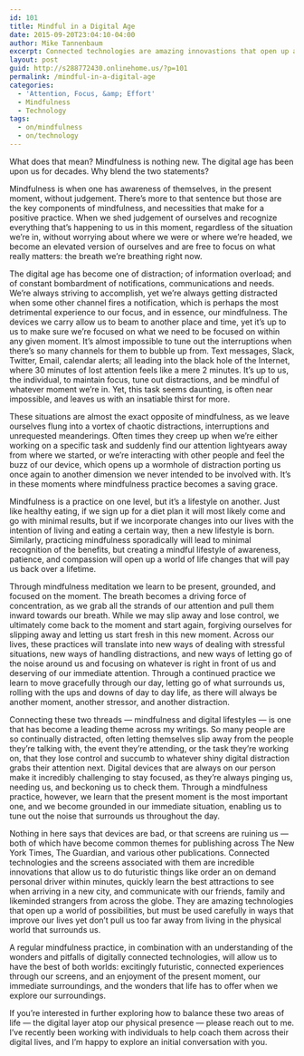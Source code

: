 ```yaml
---
id: 101
title: Mindful in a Digital Age
date: 2015-09-20T23:04:10-04:00
author: Mike Tannenbaum
excerpt: Connected technologies are amazing innovastions that open up a world of possibilities, but must be used carefully in ways that improve our lives yet don’t pull us too far away from living in the physical world that surrounds us.
layout: post
guid: http://s288772430.onlinehome.us/?p=101
permalink: /mindful-in-a-digital-age
categories:
  - 'Attention, Focus, &amp; Effort'
  - Mindfulness
  - Technology
tags:
  - on/mindfulness
  - on/technology
---
```

What does that mean? Mindfulness is nothing new. The digital age has been upon us for decades. Why blend the two statements?

Mindfulness is when one has awareness of themselves, in the present moment, without judgement. There’s more to that sentence but those are the key components of mindfulness, and necessities that make for a positive practice. When we shed judgement of ourselves and recognize everything that’s happening to us in this moment, regardless of the situation we’re in, without worrying about where we were or where we’re headed, we become an elevated version of ourselves and are free to focus on what really matters: the breath we’re breathing right now.

The digital age has become one of distraction; of information overload; and of constant bombardment of notifications, communications and needs. We’re always striving to accomplish, yet we’re always getting distracted when some other channel fires a notification, which is perhaps the most detrimental experience to our focus, and in essence, our mindfulness. The devices we carry allow us to beam to another place and time, yet it’s up to us to make sure we’re focused on what we need to be focused on within any given moment. It’s almost impossible to tune out the interruptions when there’s so many channels for them to bubble up from. Text messages, Slack, Twitter, Email, calendar alerts; all leading into the black hole of the Internet, where 30 minutes of lost attention feels like a mere 2 minutes. It’s up to us, the individual, to maintain focus, tune out distractions, and be mindful of whatever moment we’re in. Yet, this task seems daunting, is often near impossible, and leaves us with an insatiable thirst for more.

These situations are almost the exact opposite of mindfulness, as we leave ourselves flung into a vortex of chaotic distractions, interruptions and unrequested meanderings. Often times they creep up when we’re either working on a specific task and suddenly find our attention lightyears away from where we started, or we’re interacting with other people and feel the buzz of our device, which opens up a wormhole of distraction porting us once again to another dimension we never intended to be involved with. It’s in these moments where mindfulness practice becomes a saving grace.

Mindfulness is a practice on one level, but it’s a lifestyle on another. Just like healthy eating, if we sign up for a diet plan it will most likely come and go with minimal results, but if we incorporate changes into our lives with the intention of living and eating a certain way, then a new lifestyle is born. Similarly, practicing mindfulness sporadically will lead to minimal recognition of the benefits, but creating a mindful lifestyle of awareness, patience, and compassion will open up a world of life changes that will pay us back over a lifetime.

Through mindfulness meditation we learn to be present, grounded, and focused on the moment. The breath becomes a driving force of concentration, as we grab all the strands of our attention and pull them inward towards our breath. While we may slip away and lose control, we ultimately come back to the moment and start again, forgiving ourselves for slipping away and letting us start fresh in this new moment. Across our lives, these practices will translate into new ways of dealing with stressful situations, new ways of handling distractions, and new ways of letting go of the noise around us and focusing on whatever is right in front of us and deserving of our immediate attention. Through a continued practice we learn to move gracefully through our day, letting go of what surrounds us, rolling with the ups and downs of day to day life, as there will always be another moment, another stressor, and another distraction.

Connecting these two threads — mindfulness and digital lifestyles — is one that has become a leading theme across my writings. So many people are so continually distracted, often letting themselves slip away from the people they’re talking with, the event they’re attending, or the task they’re working on, that they lose control and succumb to whatever shiny digital distraction grabs their attention next. Digital devices that are always on our person make it incredibly challenging to stay focused, as they’re always pinging us, needing us, and beckoning us to check them. Through a mindfulness practice, however, we learn that the present moment is the most important one, and we become grounded in our immediate situation, enabling us to tune out the noise that surrounds us throughout the day.

Nothing in here says that devices are bad, or that screens are ruining us — both of which have become common themes for publishing across The New York Times, The Guardian, and various other publications. Connected technologies and the screens associated with them are incredible innovations that allow us to do futuristic things like order an on demand personal driver within minutes, quickly learn the best attractions to see when arriving in a new city, and communicate with our friends, family and likeminded strangers from across the globe. They are amazing technologies that open up a world of possibilities, but must be used carefully in ways that improve our lives yet don’t pull us too far away from living in the physical world that surrounds us.

A regular mindfulness practice, in combination with an understanding of the wonders and pitfalls of digitally connected technologies, will allow us to have the best of both worlds: excitingly futuristic, connected experiences through our screens, and an enjoyment of the present moment, our immediate surroundings, and the wonders that life has to offer when we explore our surroundings.

If you’re interested in further exploring how to balance these two areas of life — the digital layer atop our physical presence — please reach out to me. I’ve recently been working with individuals to help coach them across their digital lives, and I’m happy to explore an initial conversation with you.